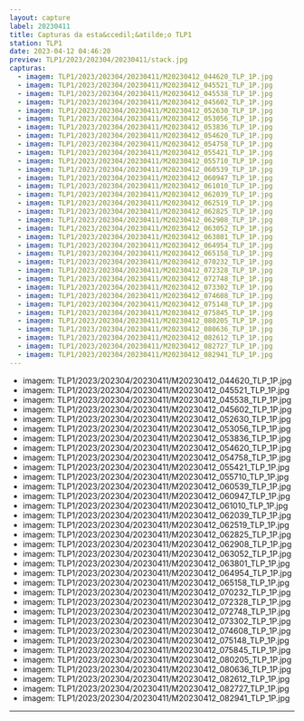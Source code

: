 ```yaml
---
layout: capture
label: 20230411
title: Capturas da esta&ccedil;&atilde;o TLP1
station: TLP1
date: 2023-04-12 04:46:20
preview: TLP1/2023/202304/20230411/stack.jpg
capturas:
  - imagem: TLP1/2023/202304/20230411/M20230412_044620_TLP_1P.jpg
  - imagem: TLP1/2023/202304/20230411/M20230412_045521_TLP_1P.jpg
  - imagem: TLP1/2023/202304/20230411/M20230412_045538_TLP_1P.jpg
  - imagem: TLP1/2023/202304/20230411/M20230412_045602_TLP_1P.jpg
  - imagem: TLP1/2023/202304/20230411/M20230412_052630_TLP_1P.jpg
  - imagem: TLP1/2023/202304/20230411/M20230412_053056_TLP_1P.jpg
  - imagem: TLP1/2023/202304/20230411/M20230412_053836_TLP_1P.jpg
  - imagem: TLP1/2023/202304/20230411/M20230412_054620_TLP_1P.jpg
  - imagem: TLP1/2023/202304/20230411/M20230412_054758_TLP_1P.jpg
  - imagem: TLP1/2023/202304/20230411/M20230412_055421_TLP_1P.jpg
  - imagem: TLP1/2023/202304/20230411/M20230412_055710_TLP_1P.jpg
  - imagem: TLP1/2023/202304/20230411/M20230412_060539_TLP_1P.jpg
  - imagem: TLP1/2023/202304/20230411/M20230412_060947_TLP_1P.jpg
  - imagem: TLP1/2023/202304/20230411/M20230412_061010_TLP_1P.jpg
  - imagem: TLP1/2023/202304/20230411/M20230412_062039_TLP_1P.jpg
  - imagem: TLP1/2023/202304/20230411/M20230412_062519_TLP_1P.jpg
  - imagem: TLP1/2023/202304/20230411/M20230412_062825_TLP_1P.jpg
  - imagem: TLP1/2023/202304/20230411/M20230412_062908_TLP_1P.jpg
  - imagem: TLP1/2023/202304/20230411/M20230412_063052_TLP_1P.jpg
  - imagem: TLP1/2023/202304/20230411/M20230412_063801_TLP_1P.jpg
  - imagem: TLP1/2023/202304/20230411/M20230412_064954_TLP_1P.jpg
  - imagem: TLP1/2023/202304/20230411/M20230412_065158_TLP_1P.jpg
  - imagem: TLP1/2023/202304/20230411/M20230412_070232_TLP_1P.jpg
  - imagem: TLP1/2023/202304/20230411/M20230412_072328_TLP_1P.jpg
  - imagem: TLP1/2023/202304/20230411/M20230412_072748_TLP_1P.jpg
  - imagem: TLP1/2023/202304/20230411/M20230412_073302_TLP_1P.jpg
  - imagem: TLP1/2023/202304/20230411/M20230412_074608_TLP_1P.jpg
  - imagem: TLP1/2023/202304/20230411/M20230412_075148_TLP_1P.jpg
  - imagem: TLP1/2023/202304/20230411/M20230412_075845_TLP_1P.jpg
  - imagem: TLP1/2023/202304/20230411/M20230412_080205_TLP_1P.jpg
  - imagem: TLP1/2023/202304/20230411/M20230412_080636_TLP_1P.jpg
  - imagem: TLP1/2023/202304/20230411/M20230412_082612_TLP_1P.jpg
  - imagem: TLP1/2023/202304/20230411/M20230412_082727_TLP_1P.jpg
  - imagem: TLP1/2023/202304/20230411/M20230412_082941_TLP_1P.jpg
---
```

  - imagem: TLP1/2023/202304/20230411/M20230412_044620_TLP_1P.jpg
  - imagem: TLP1/2023/202304/20230411/M20230412_045521_TLP_1P.jpg
  - imagem: TLP1/2023/202304/20230411/M20230412_045538_TLP_1P.jpg
  - imagem: TLP1/2023/202304/20230411/M20230412_045602_TLP_1P.jpg
  - imagem: TLP1/2023/202304/20230411/M20230412_052630_TLP_1P.jpg
  - imagem: TLP1/2023/202304/20230411/M20230412_053056_TLP_1P.jpg
  - imagem: TLP1/2023/202304/20230411/M20230412_053836_TLP_1P.jpg
  - imagem: TLP1/2023/202304/20230411/M20230412_054620_TLP_1P.jpg
  - imagem: TLP1/2023/202304/20230411/M20230412_054758_TLP_1P.jpg
  - imagem: TLP1/2023/202304/20230411/M20230412_055421_TLP_1P.jpg
  - imagem: TLP1/2023/202304/20230411/M20230412_055710_TLP_1P.jpg
  - imagem: TLP1/2023/202304/20230411/M20230412_060539_TLP_1P.jpg
  - imagem: TLP1/2023/202304/20230411/M20230412_060947_TLP_1P.jpg
  - imagem: TLP1/2023/202304/20230411/M20230412_061010_TLP_1P.jpg
  - imagem: TLP1/2023/202304/20230411/M20230412_062039_TLP_1P.jpg
  - imagem: TLP1/2023/202304/20230411/M20230412_062519_TLP_1P.jpg
  - imagem: TLP1/2023/202304/20230411/M20230412_062825_TLP_1P.jpg
  - imagem: TLP1/2023/202304/20230411/M20230412_062908_TLP_1P.jpg
  - imagem: TLP1/2023/202304/20230411/M20230412_063052_TLP_1P.jpg
  - imagem: TLP1/2023/202304/20230411/M20230412_063801_TLP_1P.jpg
  - imagem: TLP1/2023/202304/20230411/M20230412_064954_TLP_1P.jpg
  - imagem: TLP1/2023/202304/20230411/M20230412_065158_TLP_1P.jpg
  - imagem: TLP1/2023/202304/20230411/M20230412_070232_TLP_1P.jpg
  - imagem: TLP1/2023/202304/20230411/M20230412_072328_TLP_1P.jpg
  - imagem: TLP1/2023/202304/20230411/M20230412_072748_TLP_1P.jpg
  - imagem: TLP1/2023/202304/20230411/M20230412_073302_TLP_1P.jpg
  - imagem: TLP1/2023/202304/20230411/M20230412_074608_TLP_1P.jpg
  - imagem: TLP1/2023/202304/20230411/M20230412_075148_TLP_1P.jpg
  - imagem: TLP1/2023/202304/20230411/M20230412_075845_TLP_1P.jpg
  - imagem: TLP1/2023/202304/20230411/M20230412_080205_TLP_1P.jpg
  - imagem: TLP1/2023/202304/20230411/M20230412_080636_TLP_1P.jpg
  - imagem: TLP1/2023/202304/20230411/M20230412_082612_TLP_1P.jpg
  - imagem: TLP1/2023/202304/20230411/M20230412_082727_TLP_1P.jpg
  - imagem: TLP1/2023/202304/20230411/M20230412_082941_TLP_1P.jpg
---
